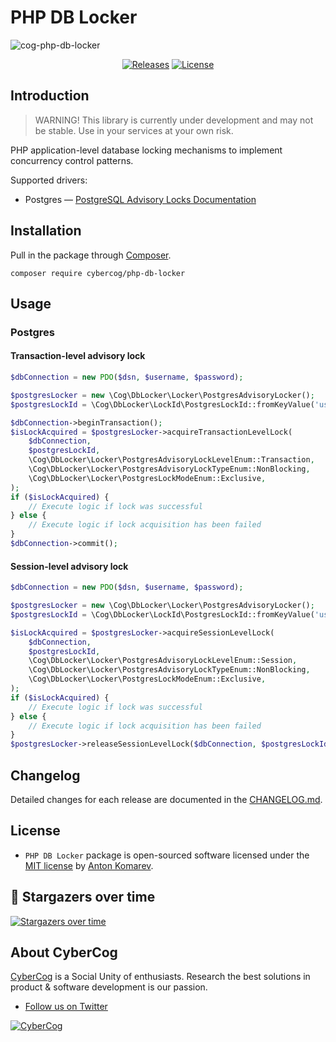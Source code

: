 # PHP DB Locker

![cog-php-db-locker](https://user-images.githubusercontent.com/1849174/167773585-171bef35-8e6d-461c-b1b1-ad9d2b07290a.png)

<p align="center">
    <a href="https://github.com/cybercog/php-db-locker/releases"><img src="https://img.shields.io/github/release/cybercog/php-db-locker.svg?style=flat-square" alt="Releases"></a>
    <a href="https://github.com/cybercog/php-db-locker/blob/master/LICENSE"><img src="https://img.shields.io/github/license/cybercog/php-db-locker.svg?style=flat-square" alt="License"></a>
</p>

## Introduction

> WARNING! This library is currently under development and may not be stable. Use in your services at your own risk.

PHP application-level database locking mechanisms to implement concurrency control patterns.

Supported drivers:

- Postgres — [PostgreSQL Advisory Locks Documentation](https://www.postgresql.org/docs/current/explicit-locking.html#ADVISORY-LOCKS)

## Installation

Pull in the package through [Composer](https://getcomposer.org/).

```shell
composer require cybercog/php-db-locker
```

## Usage

### Postgres

#### Transaction-level advisory lock

```php
$dbConnection = new PDO($dsn, $username, $password);

$postgresLocker = new \Cog\DbLocker\Locker\PostgresAdvisoryLocker();
$postgresLockId = \Cog\DbLocker\LockId\PostgresLockId::fromKeyValue('user', '4');

$dbConnection->beginTransaction();
$isLockAcquired = $postgresLocker->acquireTransactionLevelLock(
    $dbConnection,
    $postgresLockId,
    \Cog\DbLocker\Locker\PostgresAdvisoryLockLevelEnum::Transaction,
    \Cog\DbLocker\Locker\PostgresAdvisoryLockTypeEnum::NonBlocking,
    \Cog\DbLocker\Locker\PostgresLockModeEnum::Exclusive,
);
if ($isLockAcquired) {
    // Execute logic if lock was successful
} else {
    // Execute logic if lock acquisition has been failed
}
$dbConnection->commit();
```

#### Session-level advisory lock

```php
$dbConnection = new PDO($dsn, $username, $password);

$postgresLocker = new \Cog\DbLocker\Locker\PostgresAdvisoryLocker();
$postgresLockId = \Cog\DbLocker\LockId\PostgresLockId::fromKeyValue('user', '4');

$isLockAcquired = $postgresLocker->acquireSessionLevelLock(
    $dbConnection,
    $postgresLockId,
    \Cog\DbLocker\Locker\PostgresAdvisoryLockLevelEnum::Session,
    \Cog\DbLocker\Locker\PostgresAdvisoryLockTypeEnum::NonBlocking,
    \Cog\DbLocker\Locker\PostgresLockModeEnum::Exclusive,
);
if ($isLockAcquired) {
    // Execute logic if lock was successful
} else {
    // Execute logic if lock acquisition has been failed
}
$postgresLocker->releaseSessionLevelLock($dbConnection, $postgresLockId);
```

## Changelog

Detailed changes for each release are documented in the [CHANGELOG.md](https://github.com/cybercog/php-db-locker/blob/master/CHANGELOG.md).

## License

- `PHP DB Locker` package is open-sourced software licensed under the [MIT license](LICENSE) by [Anton Komarev].

## 🌟 Stargazers over time

[![Stargazers over time](https://chart.yhype.me/github/repository-star/v1/490362626.svg)](https://yhype.me?utm_source=github&utm_medium=cybercog-php-db-locker&utm_content=chart-repository-star-cumulative)

## About CyberCog

[CyberCog] is a Social Unity of enthusiasts. Research the best solutions in product & software development is our passion.

- [Follow us on Twitter](https://twitter.com/cybercog)

<a href="https://cybercog.su"><img src="https://cloud.githubusercontent.com/assets/1849174/18418932/e9edb390-7860-11e6-8a43-aa3fad524664.png" alt="CyberCog"></a>

[Anton Komarev]: https://komarev.com
[CyberCog]: https://cybercog.su

